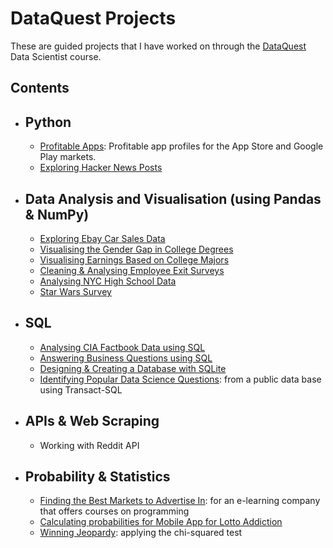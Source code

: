 # DataQuest Projects

These are guided projects that I have worked on through the [DataQuest](https://www.dataquest.io) Data Scientist course.

## Contents

- ## Python
  - [Profitable Apps](https://github.com/RoyaKar/dataquest_projects/blob/master/Guided%20Projects/Profitable%20App%20Profiles/Profitable%20Apps.ipynb): Profitable app profiles for the App Store and Google Play markets.
  - [Exploring Hacker News Posts](https://github.com/RoyaKar/dataquest_projects/blob/master/Guided%20Projects/Exploring%20Hacker%20News%20Posts/Exploring%20Hacker%20News%20Posts.ipynb)

- ## Data Analysis and Visualisation (using Pandas & NumPy)
  - [Exploring Ebay Car Sales Data](https://github.com/RoyaKar/dataquest_projects/blob/master/Guided%20Projects/Exploring%20Ebay%20Car%20Sales%20Data/Ebay%20Car%20Sales.ipynb)
  - [Visualising the Gender Gap in College Degrees](https://github.com/RoyaKar/dataquest_projects/blob/master/Guided%20Projects/Visualising%20The%20Gender%20Gap%20in%20College%20Degrees/The%20Gender%20Gap%20in%20College%20Degrees.ipynb)
  - [Visualising Earnings Based on College Majors](https://github.com/RoyaKar/dataquest_projects/blob/master/Guided%20Projects/Visualising%20Earnings%20Based%20on%20College%20Majors/Visualising%20Earnings%20Based%20on%20College%20Majors.ipynb)
  - [Cleaning & Analysing Employee Exit Surveys](https://github.com/RoyaKar/dataquest_projects/blob/master/Guided%20Projects/Cleaning%20%26%20Analysing%20Employee%20Exit%20Surveys/Employee%20Exit%20Survey.ipynb)
  - [Analysing NYC High School Data](https://github.com/RoyaKar/dataquest_projects/blob/master/Guided%20Projects/Analysing%20NYC%20High%20School%20Data/Analysing%20NYC%20High%20School%20Data.ipynb)
  - [Star Wars Survey](https://github.com/RoyaKar/dataquest_projects/blob/master/Guided%20Projects/Star%20Wars%20Survey/Star%20Wars%20Survey.ipynb)

- ## SQL
  - [Analysing CIA Factbook Data using SQL](https://github.com/RoyaKar/dataquest_projects/blob/master/Guided%20Projects/Analysing%20CIA%20Factbook%20Data%20using%20SQL/Basics.ipynb)
  - [Answering Business Questions using SQL](https://github.com/RoyaKar/dataquest_projects/blob/master/Guided%20Projects/Answering%20Business%20Qs%20using%20SQL/Answering%20Business%20Questions.ipynb)
  - [Designing & Creating a Database with SQLite](https://github.com/RoyaKar/dataquest_projects/blob/master/Guided%20Projects/Designing%20%26%20Creating%20a%20Database/Designing%20%26%20Creating%20a%20Database.ipynb)
  - [Identifying Popular Data Science Questions](https://github.com/RoyaKar/dataquest_projects/blob/master/Guided%20Projects/Popular%20Data%20Science%20Questions/Popular%20Data%20Science%20Questions.ipynb): from a public data base using Transact-SQL 

- ## APIs & Web Scraping
  - Working with Reddit API

- ## Probability & Statistics
  - [Finding the Best Markets to Advertise In](https://github.com/RoyaKar/dataquest_projects/blob/master/Guided%20Projects/Identifying%20the%20best%20markets%20to%20advertise/Finding%20the%20Best%20Markets%20to%20Advertise%20In.ipynb): for an e-learning company that offers courses on programming
  - [Calculating probabilities for Mobile App for Lotto Addiction](https://github.com/RoyaKar/dataquest_projects/blob/master/Guided%20Projects/Calculating%20probabilities%20for%20Mobile%20App%20for%20Lotto%20Addiction/Mobile%20App%20for%20Lottery%20Addiction.ipynb)
  - [Winning Jeopardy](https://github.com/RoyaKar/dataquest_projects/blob/master/Guided%20Projects/Winning%20Jeopardy/Basics.ipynb): applying the chi-squared test
